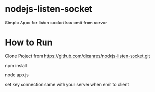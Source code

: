 # nodejs-listen-socket
Simple Apps for listen socket has emit from server

# How to Run
Clone Project from https://github.com/dioanres/nodejs-listen-socket.git

npm install

node app.js

set key connection same with your server when emit to client


